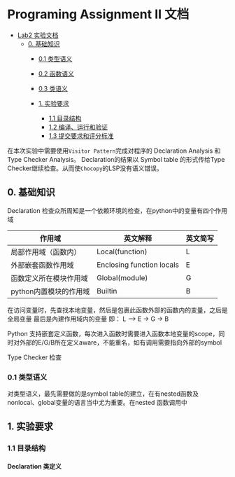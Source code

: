 # Programing Assignment II 文档

<!-- TOC -->

- [Lab2 实验文档](#lab2-实验文档)
    - [0. 基础知识](#0-基础知识)
        - [0.1 类型语义](#01-类型语义)
        - [0.2 函数语义](#02-函数语义)
        - [0.3 类语义](#03-类语义)

        - [1. 实验要求](#1-实验要求)
            - [1.1 目录结构](#11-目录结构)
            - [1.2 编译、运行和验证](#12-编译运行和验证)
            - [1.3 提交要求和评分标准](#13-提交要求和评分标准)

<!-- /TOC -->

在本次实验中需要使用`Visitor Pattern`完成对程序的 Declaration Analysis 和 Type Checker Analysis。 Declaration的结果以 Symbol table 的形式传给Type
Checker继续检查。从而使`Chocopy`的LSP没有语义错误。

## 0. 基础知识

Declaration 检查众所周知是一个依赖环境的检查，在python中的变量有四个作用域

| 作用域            | 英文解释                      | 英文简写 |
|----------------|---------------------------|------|
| 局部作用域（函数内）     | Local(function)           | L    |
| 外部嵌套函数作用域      | Enclosing function locals | E    |
| 函数定义所在模块作用域    | Global(module)            | G    |
| python内置模块的作用域 | Builtin                   | B    |

在访问变量时，先查找本地变量，然后是包裹此函数外部的函数内的变量，之后是全局变量 最后是內建作用域内的变量 即： L –> E -> G -> B

Python 支持嵌套定义函数，每次进入函数时需要进入函数本地变量的scope，同时对外部的E/G/B所在定义aware，不能重名，如有调用需要指向外部的symbol

Type Checker 检查

### 0.1 类型语义

对类型语义，最先需要做的是symbol table的建立，在有nested函数及nonlocal、global变量的语言当中尤为重要。在nested 函数调用中

## 1. 实验要求

### 1.1 目录结构

#### Declaration 类定义
